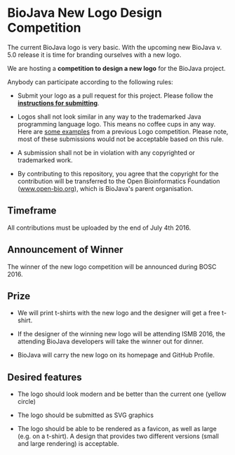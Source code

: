 # BioJava New Logo Design Competition

The current BioJava logo is very basic. With the upcoming new BioJava v. 5.0 release it is time for branding ourselves with a new logo.

We are hosting a **competition to design a new logo** for the BioJava project.

Anybody can participate according to the following rules:

* Submit your logo as a pull request for this project. Please follow the **[instructions for submitting](submissions/README.md)**.

* Logos shall not look similar in any way to the trademarked Java programming language logo. This means no coffee cups in any way. Here are [some examples](https://github.com/biojava/biojava.github.io/blob/master/_wikis/BioJava:Logo.md) from a previous Logo competition. Please note, most of these submissions would not be acceptable based on this rule. 

* A submission shall not be in violation with any copyrighted or trademarked work.

* By contributing to this repository, you agree that the copyright for the contribution will be transferred to the Open Bioinformatics Foundation (www.open-bio.org), which is BioJava's parent organisation.

## Timeframe

All contributions must be uploaded by the end of July 4th 2016.

## Announcement of Winner

The winner of the new logo competition will be announced during BOSC 2016.

## Prize

* We will print t-shirts with the new logo and the designer will get a free t-shirt.

* If the designer of the winning new logo will be attending ISMB 2016, the attending BioJava developers will take the winner out for dinner.

* BioJava will carry the new logo on its homepage and GitHub Profile.
 
## Desired features

 * The logo should look modern and be better than the current one (yellow circle)
 
 * The logo should be submitted as SVG graphics 
 
 * The logo should be able to be rendered as a favicon, as well as large (e.g. on a t-shirt). A design that provides two different versions (small and large rendering) is acceptable.
 
 
 





